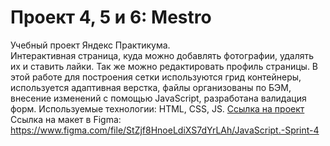 # Проект 4, 5 и 6: Mestro 
Учебный проект Яндекс Практикума.  
Интерактивная страница, куда можно добавлять фотографии, удалять их и ставить лайки. Так же можно редактировать профиль страницы. 
В этой работе для построения сетки используются грид контейнеры, используется адаптивная верстка, файлы организованы по БЭМ, внесение изменений с помощью JavaScript, разработана валидация форм. 
Используемые технологии: HTML, CSS, JS. 
[Ссылка на проект](https://sandhani1704.github.io/mesto/.) 
Ссылка на макет в Figma: https://www.figma.com/file/StZjf8HnoeLdiXS7dYrLAh/JavaScript.-Sprint-4